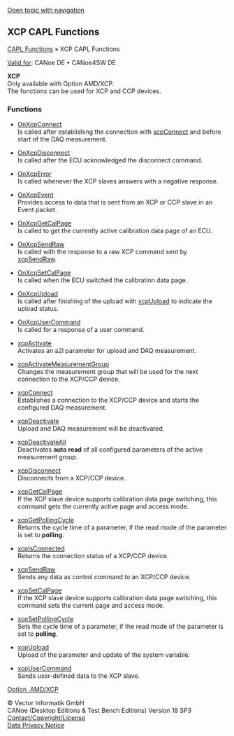 [Open topic with navigation](../../../../CANoeDEFamily.htm#Topics/CAPLFunctions/XCP/CAPLfunctionsXCPOverview.md)

## XCP CAPL Functions

[CAPL Functions](../CAPLfunctions.md) » XCP CAPL Functions

[Valid for](../../Shared/FeatureAvailability.md): CANoe DE • CANoe4SW DE

**XCP**  
Only available with Option AMD/XCP.  
The functions can be used for XCP and CCP devices.

### Functions

- [OnXcpConnect](Functions/CAPLfunctionXCPConnect.md)  
  Is called after establishing the connection with [xcpConnect](Functions/CAPLfunctionXCPConnect.md) and before start of the DAQ measurement.

- [OnXcpDisconnect](Functions/CAPLfunctionXCPDisconnect.md)  
  Is called after the ECU acknowledged the disconnect command.

- [OnXcpError](Functions/CAPLfunctionOnXcpError.md)  
  Is called whenever the XCP slaves answers with a negative response.

- [OnXcpEvent](Functions/CAPLfunctionOnXcpEvent.md)  
  Provides access to data that is sent from an XCP or CCP slave in an Event packet.

- [OnXcpGetCalPage](Functions/CAPLfunctionXCPGetCalPage.md)  
  Is called to get the currently active calibration data page of an ECU.

- [OnXcpSendRaw](Functions/CAPLfunctionXCPSendRaw.md)  
  Is called with the response to a raw XCP command sent by [xcpSendRaw](Functions/CAPLfunctionXCPSendRaw.md).

- [OnXcpSetCalPage](Functions/CAPLfunctionXCPSetCalPage.md)  
  Is called when the ECU switched the calibration data page.

- [OnXcpUpload](Functions/CAPLfunctionXCPUpload.md)  
  Is called after finishing of the upload with [xcpUpload](Functions/CAPLfunctionXCPUpload.md) to indicate the upload status.

- [OnXcpUserCommand](Functions/CAPLfunctionXCPUserCommand.md)  
  Is called for a response of a user command.

- [xcpActivate](Functions/CAPLfunctionXCPActivate.md)  
  Activates an a2l parameter for upload and DAQ measurement.

- [xcpActivateMeasurementGroup](Functions/CAPLfunctionXCPActivateMeasurementGroup.md)  
  Changes the measurement group that will be used for the next connection to the XCP/CCP device.

- [xcpConnect](Functions/CAPLfunctionXCPConnect.md)  
  Establishes a connection to the XCP/CCP device and starts the configured DAQ measurement.

- [xcpDeactivate](Functions/CAPLfunctionXCPDeactivate.md)  
  Upload and DAQ measurement will be deactivated.

- [xcpDeactivateAll](Functions/CAPLfunctionXCPDeactivateAll.md)  
  Deactivates **auto read** of all configured parameters of the active measurement group.

- [xcpDisconnect](Functions/CAPLfunctionXCPDisconnect.md)  
  Disconnects from a XCP/CCP device.

- [xcpGetCalPage](Functions/CAPLfunctionXCPGetCalPage.md)  
  If the XCP slave device supports calibration data page switching, this command gets the currently active page and access mode.

- [xcpGetPollingCycle](Functions/CAPLfunctionXCPGetPollingCycle.md)  
  Returns the cycle time of a parameter, if the read mode of the parameter is set to **polling**.

- [xcpIsConnected](Functions/CAPLfunctionXCPIsConnected.md)  
  Returns the connection status of a XCP/CCP device.

- [xcpSendRaw](Functions/CAPLfunctionXCPSendRaw.md)  
  Sends any data as control command to an XCP/CCP device.

- [xcpSetCalPage](Functions/CAPLfunctionXCPSetCalPage.md)  
  If the XCP slave device supports calibration data page switching, this command sets the current page and access mode.

- [xcpSetPollingCycle](Functions/CAPLfunctionXCPSetPollingCycle.md)  
  Sets the cycle time of a parameter, if the read mode of the parameter is set to **polling**.

- [xcpUpload](Functions/CAPLfunctionXCPUpload.md)  
  Upload of the parameter and update of the system variable.

- [xcpUserCommand](Functions/CAPLfunctionXCPUserCommand.md)  
  Sends user-defined data to the XCP slave.

[Option .AMD/XCP](../../CANoeCANalyzer/AMDXCP/AMDXCP.md)

© Vector Informatik GmbH  
CANoe (Desktop Editions & Test Bench Editions) Version 18 SP3  
[Contact/Copyright/License](../../Shared/ContactCopyrightLicense.md)  
[Data Privacy Notice](https://www.vector.com/int/en/company/get-info/privacy-policy/)
